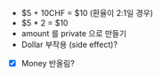 * $5 + 10CHF = $10 (환율이 2:1일 경우)
* $5 * 2 = $10
* amount 를 private 으로 만들기
* Dollar 부작용 (side effect)?
* [x] Money 반올림?